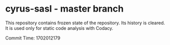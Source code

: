 # cyrus-sasl - master branch

This repository contains frozen state of the repository.
Its history is cleared. It is used only for static code
analysis with Codacy.

Commit Time: 1702012179